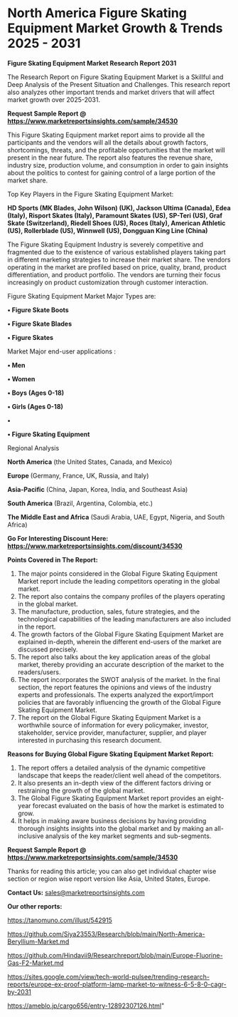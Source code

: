 # North America Figure Skating Equipment Market Growth & Trends 2025 - 2031

<strong>Figure Skating Equipment Market Research Report 2031</strong>

The Research Report on Figure Skating Equipment Market is a Skillful and Deep Analysis of the Present Situation and Challenges. This research report also analyzes other important trends and market drivers that will affect market growth over 2025-2031.

<strong>Request Sample Report @ <a href=https://www.marketreportsinsights.com/sample/34530>https://www.marketreportsinsights.com/sample/34530</a></strong>

This Figure Skating Equipment market report aims to provide all the participants and the vendors will all the details about growth factors, shortcomings, threats, and the profitable opportunities that the market will present in the near future. The report also features the revenue share, industry size, production volume, and consumption in order to gain insights about the politics to contest for gaining control of a large portion of the market share.

Top Key Players in the Figure Skating Equipment Market:

<strong>HD Sports (MK Blades, John Wilson) (UK), Jackson Ultima (Canada), Edea (Italy), Risport Skates (Italy), Paramount Skates (US), SP-Teri (US), Graf Skate (Switzerland), Riedell Shoes (US), Roces (Italy), American Athletic (US), Rollerblade (US), Winnwell (US), Dongguan King Line (China)</strong>

The Figure Skating Equipment Industry is severely competitive and fragmented due to the existence of various established players taking part in different marketing strategies to increase their market share. The vendors operating in the market are profiled based on price, quality, brand, product differentiation, and product portfolio. The vendors are turning their focus increasingly on product customization through customer interaction.

Figure Skating Equipment Market Major Types are:

<strong>•  Figure Skate Boots

•  Figure Skate Blades

•  Figure Skates</strong>

Market Major end-user applications :

<strong>•  Men

•  Women

•  Boys (Ages 0-18)

•  Girls (Ages 0-18)

•  

•  Figure Skating Equipment</strong>

Regional Analysis

</u><strong><b>North America</b></strong> (the United States, Canada, and Mexico)

<strong><b>Europe </b></strong>(Germany, France, UK, Russia, and Italy)

<strong><b>Asia-Pacific</b></strong> (China, Japan, Korea, India, and Southeast Asia)

<strong><b>South America</b></strong> (Brazil, Argentina, Colombia, etc.)

<strong><b>The Middle East and Africa</b></strong> (Saudi Arabia, UAE, Egypt, Nigeria, and South Africa)

<strong>Go For Interesting Discount Here: <a href=https://www.marketreportsinsights.com/discount/34530>https://www.marketreportsinsights.com/discount/34530</a></strong>

<strong>Points Covered in The Report:</strong>
<ol>
  <li>The major points considered in the Global Figure Skating Equipment Market report include the leading competitors operating in the global market.</li>
  <li>The report also contains the company profiles of the players operating in the global market.</li>
  <li>The manufacture, production, sales, future strategies, and the technological capabilities of the leading manufacturers are also included in the report.</li>
  <li>The growth factors of the Global Figure Skating Equipment Market are explained in-depth, wherein the different end-users of the market are discussed precisely.</li>
  <li>The report also talks about the key application areas of the global market, thereby providing an accurate description of the market to the readers/users.</li>
  <li>The report incorporates the SWOT analysis of the market. In the final section, the report features the opinions and views of the industry experts and professionals. The experts analyzed the export/import policies that are favorably influencing the growth of the Global Figure Skating Equipment Market.</li>
  <li>The report on the Global Figure Skating Equipment Market is a worthwhile source of information for every policymaker, investor, stakeholder, service provider, manufacturer, supplier, and player interested in purchasing this research document.</li>
</ol>
<strong>Reasons for Buying Global Figure Skating Equipment Market Report:</strong>

<ol>
  <li>The report offers a detailed analysis of the dynamic competitive landscape that keeps the reader/client well ahead of the competitors.</li>
  <li>It also presents an in-depth view of the different factors driving or restraining the growth of the global market.</li>
  <li>The Global Figure Skating Equipment Market report provides an eight-year forecast evaluated on the basis of how the market is estimated to grow.</li>
  <li>It helps in making aware business decisions by having providing thorough insights insights into the global market and by making an all-inclusive analysis of the key market segments and sub-segments.</li>
</ol>
<strong>Request Sample Report @ <a href=https://www.marketreportsinsights.com/sample/34530>https://www.marketreportsinsights.com/sample/34530</a></strong>


Thanks for reading this article; you can also get individual chapter wise section or region wise report version like Asia, United States, Europe.

<strong>Contact Us:</strong>
sales@marketreportsinsights.com

<strong>Our other reports:</strong>

<a href=https://tanomuno.com/illust/542915>https://tanomuno.com/illust/542915</a>

<a href=https://github.com/Siya23553/Research/blob/main/North-America-Beryllium-Market.md>https://github.com/Siya23553/Research/blob/main/North-America-Beryllium-Market.md</a>

<a href=https://github.com/Hindavii9/Researchreport/blob/main/Europe-Fluorine-Gas-F2-Market.md>https://github.com/Hindavii9/Researchreport/blob/main/Europe-Fluorine-Gas-F2-Market.md</a>

<a href=https://sites.google.com/view/tech-world-pulsee/trending-research-reports/europe-ex-proof-platform-lamp-market-to-witness-6-5-8-0-cagr-by-2031>https://sites.google.com/view/tech-world-pulsee/trending-research-reports/europe-ex-proof-platform-lamp-market-to-witness-6-5-8-0-cagr-by-2031</a>

<a href=https://ameblo.jp/cargo656/entry-12892307126.html>https://ameblo.jp/cargo656/entry-12892307126.html</a>"
